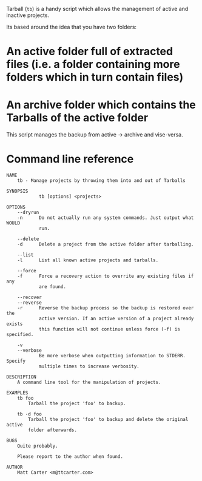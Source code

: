 Tarball (`tb`) is a handy script which allows the management of active and inactive projects.

Its based around the idea that you have two folders:
# An active folder full of extracted files (i.e. a folder containing more folders which in turn contain files)
# An archive folder which contains the Tarballs of the active folder

This script manages the backup from active -> archive and vise-versa.


Command line reference
======================
```
NAME
    tb - Manage projects by throwing them into and out of Tarballs

SYNOPSIS
            tb [options] <projects>

OPTIONS
    --dryrun
    -n      Do not actually run any system commands. Just output what WOULD
            run.

    --delete
    -d      Delete a project from the active folder after tarballing.

    --list
    -l      List all known active projects and tarballs.

    --force
    -f      Force a recovery action to overrite any existing files if any
            are found.

    --recover
    --reverse
    -r      Reverse the backup process so the backup is restored over the
            active version. If an active version of a project already exists
            this function will not continue unless force (-f) is specified.

    -v
    --verbose
            Be more verbose when outputting information to STDERR. Specify
            multiple times to increase verbosity.

DESCRIPTION
    A command line tool for the manipulation of projects.

EXAMPLES
    tb foo
        Tarball the project 'foo' to backup.

    tb -d foo
        Tarball the project 'foo' to backup and delete the original active
        folder afterwards.

BUGS
    Quite probably.

    Please report to the author when found.

AUTHOR
    Matt Carter <m@ttcarter.com>

```
